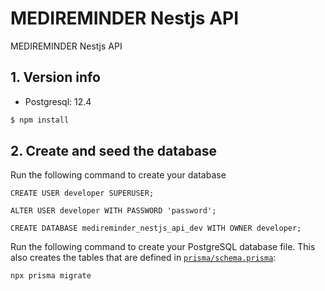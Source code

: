 # MEDIREMINDER Nestjs API

MEDIREMINDER Nestjs API

## 1. Version info

- Postgresql: 12.4

```bash
$ npm install
```

## 2. Create and seed the database

Run the following command to create your database

```
CREATE USER developer SUPERUSER;

ALTER USER developer WITH PASSWORD 'password';

CREATE DATABASE medireminder_nestjs_api_dev WITH OWNER developer;
```

Run the following command to create your PostgreSQL database file. This also creates the tables that are defined in [`prisma/schema.prisma`](./capstone_project/prisma/schema.prisma):

```
npx prisma migrate
```

